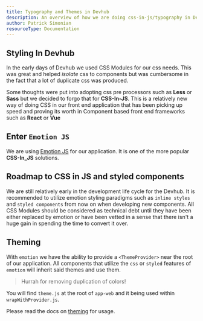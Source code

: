 ```yaml
---
title: Typography and Themes in Devhub
description: An overview of how we are doing css-in-js/typography in Devhub
author: Patrick Simonian
resourceType: Documentation
---
```


## Styling In Devhub

In the early days of Devhub we used CSS Modules for our css needs. This was great and helped _isolate_
css to components but was cumbersome in the fact that a lot of duplicate css was produced. 

Some thoughts were put into adopting css pre processors such as __Less__ or __Sass__ but we decided to
forgo that for __CSS-In-JS__. This is a relatively new way of doing CSS in our front end application that
has been picking up speed and proving its worth in Component based front end frameworks such as __React__
or __Vue__

## Enter `Emotion JS`

We are using [Emotion JS](https://emotion.sh/docs/introduction) for our application. It is one of the
more popular __CSS-In_JS__ solutions. 

## Roadmap to CSS in JS and styled components

We are still relatively early in the development life cycle for the Devhub. It is recommended to utilize
emotion styling paradigms such as `inline styles` and `styled components` from now on when developing new
components. All CSS Modules should be considered as technical debt until they have been either replaced
by emotion or have been vetted in a sense that there isn't a huge gain in spending the time to convert it over.


## Theming

With `emotion` we have the ability to provide a `<ThemeProvider>` near the root of our application. All
components that utilize the `css` or `styled` features of `emotion` will inherit said themes and use them.
> Hurrah for removing duplication of colors!

You will find `theme.js` at the root of `app-web` and it being used within `wrapWithProvider.js`.

Please read the docs on [theming](https://emotion.sh/docs/theming) for usage.

